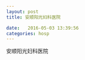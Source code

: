 ```yaml
--- 
layout: post 
title: 安顺阳光妇科医院

date:   2016-05-03 13:39:56 
categories: hosp 
--- 
```

   
安顺阳光妇科医院
